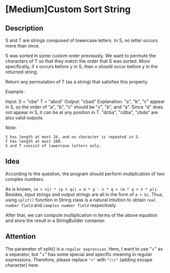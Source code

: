 [Medium]Custom Sort String
===

## Description
S and T are strings composed of lowercase letters. In S, no letter occurs more than once.

S was sorted in some custom order previously. We want to permute the characters of T so that they match the order that S was sorted. More specifically, if x occurs before y in S, then x should occur before y in the returned string.

Return any permutation of T (as a string) that satisfies this property.

Example :

Input: 
    S = "cba"
    T = "abcd"
    Output: "cbad"
Explanation: 
    "a", "b", "c" appear in S, so the order of "a", "b", "c" should be "c", "b", and "a". 
    Since "d" does not appear in S, it can be at any position in T. "dcba", "cdba", "cbda" are also valid outputs.


Note:

    S has length at most 26, and no character is repeated in S.
    T has length at most 200.
    S and T consist of lowercase letters only.

## Idea
According to the question, the program should perform mutiplication of two complex numbers.

As is known, `(m + ni) * (p + qi) = m * p - n * q + (m * q + n * p)i`. Besides, input strings and output strings are all in the form of `a + bi`. Thus, using `split()` function in String class is a natural intuition to obtain `real number field` and `complex number field` respectively.

After that, we can compute multiplication in terms of the above equation and store the result in a StringBuilder container.

## Attention
The parameter of split() is a `regular expression`. Here, I want to use "+" as a separator, but "+" has some special and specific meaning in regular expressions. Therefore, please replace `"+"` with `"\\+"` (adding escape character) here.
